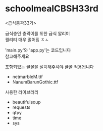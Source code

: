 # schoolmealCBSH33rd
<급식충곽33기>

급식충인 충곽이를 위한 급식 알리미<br>
퀄리티 매우 떨어짐 ㅈㅅ

'main.py'와 'app.py'는 코드입니다<br>
참고해주세요

포함되있는 글꼴을 설치해주셔야 글꼴 적용됩니다
- netmarbleM.ttf
- NanumBarunGothic.ttf

사용한 라이브러리
- beautifulsoup
- requests
- qtpy
- time
- sys
